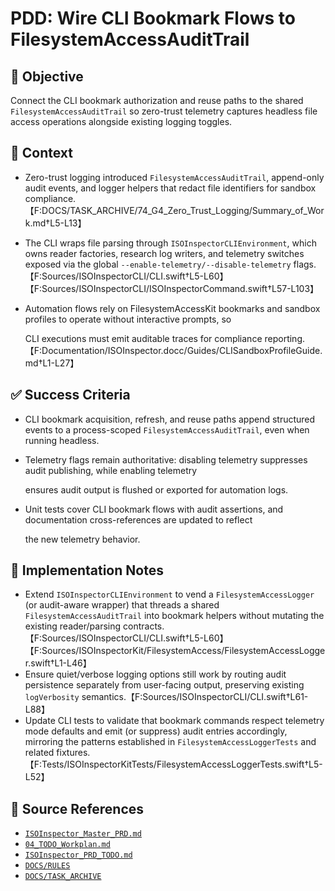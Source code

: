 # PDD: Wire CLI Bookmark Flows to FilesystemAccessAuditTrail

## 🎯 Objective

Connect the CLI bookmark authorization and reuse paths to the shared `FilesystemAccessAuditTrail` so zero-trust telemetry captures headless file access operations alongside existing logging toggles.

## 🧩 Context

- Zero-trust logging introduced `FilesystemAccessAuditTrail`, append-only audit events, and logger helpers that redact file identifiers for sandbox compliance.【F:DOCS/TASK_ARCHIVE/74_G4_Zero_Trust_Logging/Summary_of_Work.md†L5-L13】
- The CLI wraps file parsing through `ISOInspectorCLIEnvironment`, which owns reader factories, research log writers, and telemetry switches exposed via the global `--enable-telemetry/--disable-telemetry` flags.【F:Sources/ISOInspectorCLI/CLI.swift†L5-L60】【F:Sources/ISOInspectorCLI/ISOInspectorCommand.swift†L57-L103】
- Automation flows rely on FilesystemAccessKit bookmarks and sandbox profiles to operate without interactive prompts, so

  CLI executions must emit auditable traces for compliance
  reporting.【F:Documentation/ISOInspector.docc/Guides/CLISandboxProfileGuide.md†L1-L27】

## ✅ Success Criteria

- CLI bookmark acquisition, refresh, and reuse paths append structured events to a process-scoped `FilesystemAccessAuditTrail`, even when running headless.
- Telemetry flags remain authoritative: disabling telemetry suppresses audit publishing, while enabling telemetry

  ensures audit output is flushed or exported for automation logs.

- Unit tests cover CLI bookmark flows with audit assertions, and documentation cross-references are updated to reflect

  the new telemetry behavior.

## 🔧 Implementation Notes

- Extend `ISOInspectorCLIEnvironment` to vend a `FilesystemAccessLogger` (or audit-aware wrapper) that threads a shared `FilesystemAccessAuditTrail` into bookmark helpers without mutating the existing reader/parsing contracts.【F:Sources/ISOInspectorCLI/CLI.swift†L5-L60】【F:Sources/ISOInspectorKit/FilesystemAccess/FilesystemAccessLogger.swift†L1-L46】
- Ensure quiet/verbose logging options still work by routing audit persistence separately from user-facing output, preserving existing `logVerbosity` semantics.【F:Sources/ISOInspectorCLI/CLI.swift†L61-L88】
- Update CLI tests to validate that bookmark commands respect telemetry mode defaults and emit (or suppress) audit entries accordingly, mirroring the patterns established in `FilesystemAccessLoggerTests` and related fixtures.【F:Tests/ISOInspectorKitTests/FilesystemAccessLoggerTests.swift†L5-L52】

## 🧠 Source References

- [`ISOInspector_Master_PRD.md`](../AI/ISOViewer/ISOInspector_PRD_Full/ISOInspector_Master_PRD.md)
- [`04_TODO_Workplan.md`](../AI/ISOInspector_Execution_Guide/04_TODO_Workplan.md)
- [`ISOInspector_PRD_TODO.md`](../AI/ISOViewer/ISOInspector_PRD_TODO.md)
- [`DOCS/RULES`](../RULES)
- [`DOCS/TASK_ARCHIVE`](../TASK_ARCHIVE)
